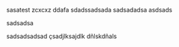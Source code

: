 sasatest
zcxcxz
ddafa
sdadssadsada
sadsadadsa
asdsads

sadsadsa

sadsadsadsad
çsadjlksajdlk
dñlskdñals
